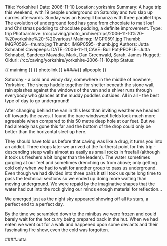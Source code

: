 Title: Yorkshire I
Date: 2006-11-10
Location: yorkshire
Summary: A huge trip this weekend, with 19 people underground on Saturday and two slap up curries afterwards. Sunday was an Easegill bonanza with three parallel trips.<br>The evolution of underground food has gone from chocolate to malt loaf and Christmas pudding to chocolate pudding, a definite improvement.
Type: trip
Photoarchive: /rcc/caving/photo_archive/trips/2006-11-10%20-%20yorkshire%20-%20various/
Mainimg: IMGP0591.jpg
Thumbl: IMGP0596--thumb.jpg
Thumbr: IMGP0595--thumb.jpg
Authors: Jutta Schnabel
Cavepeeps: DATE=2006-11-11;CAVE=Bull Pot;PEOPLE=Jutta Schnabel, Sandeep Mavadia, Mark, Dan Greenwald, Sarah, James Huggett;
Oldurl: /rcc/caving/yorkshire/yorkshire-2006-11-10.php
Status:

{{ mainimg }}
{{ photolink }}
#####{{ allpeople }}

Saturday - a cold and windy day, somewhere in the middle of nowhere, Yorkshire. The sheep huddle together for shelter beneath the stone wall, rain splashes against the windows of the van and a shiver runs through everybody who glances at the muddy puddles outsides. All in all - the best type of day to go underground!

After changing behind the van in this less than inviting weather we headed off towards the caves. I found the bare windswept fields look much more agreeable when compared to this 50 metre deep hole at our feet. But we had already has gone this far and the bottom of the drop could only be better than the horizontal sleet up here.

They should have told us before that caving was like a drug, it turns you into an addict. Three drops later we arrived at the furtherst point for this trip - descending steep walls almost as easily as small rocks in freefall (although it took us freshers a bit longer than the leaders). The water sometimes gurgling at our feet and sometimes drenching us from above; only getting cold only when we had to wait for another group to pass us underground. Even though we had divided into three pairs it still took us quite long time to pass the technical sections so we ended up doing more waiting than moving underground. We were repaid by the imaginative shapes that the water had cut into the rock giving our minds enough material for reflection...

We emerged just as the night sky appeared showing off all its stars, a perfect end to a perfect day.

By the time we scrambled down to the minibus we were frozen and could barely wait for the hot curry being prepared back in the hut. When we had eaten we went out for a walk and happened upon some deviants and their fascinating fire show, even the cold was forgotten.

####Jutta
